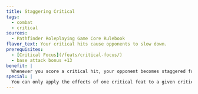```yaml
---
title: Staggering Critical
tags:
  - combat
  - critical
sources:
  - Pathfinder Roleplaying Game Core Rulebook
flavor_text: Your critical hits cause opponents to slow down.
prerequisites:
  - [Critical Focus](/feats/critical-focus/)
  - base attack bonus +13
benefit: |
  Whenever you score a critical hit, your opponent becomes staggered for 1d4+1 rounds. A successful Fortitude save reduces the duration to 1 round. The DC of this Fortitude save is equal to 10 + your base attack bonus. The effects of this feat do not stack. Additional hits instead add to the duration.
special: |
  You can only apply the effects of one critical feat to a given critical hit unless you possess [Critical Mastery](/feats/critical-mastery/).
---
```


